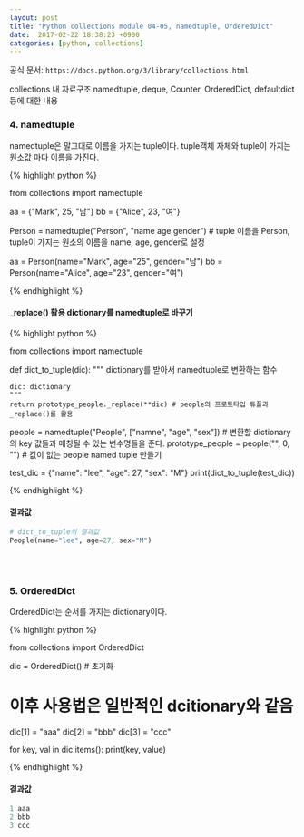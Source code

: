 ```yaml
--- 
layout: post
title: "Python collections module 04-05, namedtuple, OrderedDict"
date:  2017-02-22 18:38:23 +0900
categories: [python, collections]
---
```


공식 문서: `https://docs.python.org/3/library/collections.html`

collections 내 자료구조 
namedtuple, deque, Counter, OrderedDict, defaultdict 등에 대한 내용 

### 4. namedtuple
namedtuple은 말그대로 이름을 가지는 tuple이다. tuple객체 자체와 tuple이 가지는 원소값 마다 이름을 가진다. 


{% highlight python %}

from collections import namedtuple

aa = {"Mark", 25, "남"}
bb = {"Alice", 23, "여"}

Person = namedtuple("Person", "name age gender") # tuple 이름을 Person, tuple이 가지는 원소의 이름을 name, age, gender로 설정

aa = Person(name="Mark", age="25", gender="남")
bb = Person(name="Alice", age="23", gender="여")

{% endhighlight %}
 

#### _replace() 활용 dictionary를 namedtuple로 바꾸기

{% highlight python %}

from collections import namedtuple

def dict_to_tuple(dic):
    """
    dictionary를 받아서 namedtuple로 변환하는 함수
    
    dic: dictionary
    """
    return prototype_people._replace(**dic) # people의 프로토타입 튜플과 _replace()를 활용  


people = namedtuple("People", ["namne", "age", "sex"]) # 변환할 dictionary의 key 값들과 매칭될 수 있는 변수명들을 준다. 
prototype_people = people("", 0, "") # 값이 없는 people named tuple 만들기

test_dic = {"name": "lee", "age": 27, "sex": "M"}
print(dict_to_tuple(test_dic))

{% endhighlight %}


#### 결과값
```python
# dict_to_tuple의 결과값 
People(name="lee", age=27, sex="M")
```


<br/>
<br/>

### 5. OrderedDict

OrderedDict는 순서를 가지는 dictionary이다.

{% highlight python %}

from collections import OrderedDict

dic = OrderedDict() # 초기화

# 이후 사용법은 일반적인 dcitionary와 같음

dic[1] = "aaa"
dic[2] = "bbb"
dic[3] = "ccc"

for key, val in dic.items():
    print(key, value)

{% endhighlight %}

#### 결과값
```python
1 aaa
2 bbb
3 ccc
```

